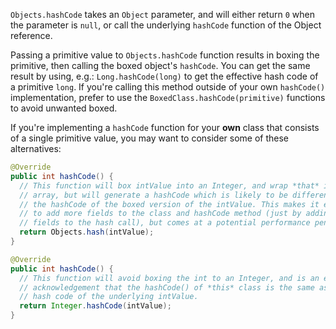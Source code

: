 `Objects.hashCode` takes an `Object` parameter, and will either return `0` when
the parameter is `null`, or call the underlying `hashCode` function of the
Object reference.

Passing a primitive value to `Objects.hashCode` function results in boxing the
primitive, then calling the boxed object's `hashCode`. You can get the same
result by using, e.g.: `Long.hashCode(long)` to get the effective hash code
of a primitive `long`. If you're calling this method outside of your own 
`hashCode()` implementation, prefer to use the `BoxedClass.hashCode(primitive)`
functions to avoid unwanted boxed.

If you're implementing a `hashCode` function for your **own** class that
consists of a single primitive value, you may want to consider some of these
alternatives:

```java
@Override
public int hashCode() {
  // This function will box intValue into an Integer, and wrap *that* in an
  // array, but will generate a hashCode which is likely to be different than
  // the hashCode of the boxed version of the intValue. This makes it easier
  // to add more fields to the class and hashCode method (just by adding more
  // fields to the hash call), but comes at a potential performance penalty.
  return Objects.hash(intValue);
}
```

```java
@Override
public int hashCode() {
  // This function will avoid boxing the int to an Integer, and is an explicit
  // acknowledgement that the hashCode() of *this* class is the same as the
  // hash code of the underlying intValue.
  return Integer.hashCode(intValue);
}
```
